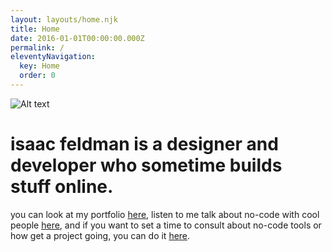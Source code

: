 ```yaml
---
layout: layouts/home.njk
title: Home
date: 2016-01-01T00:00:00.000Z
permalink: /
eleventyNavigation:
  key: Home
  order: 0
---
```




![Alt text](https://live.staticflickr.com/1445/24535662273_c80b7504e9_o.jpg)
# isaac feldman is a designer and developer who sometime builds stuff online.
you can look at my portfolio [here](https://isaaac.me), listen to me talk about no-code with cool people [here](https://open.spotify.com/show/1wdQScOURAKYvg2EViYo0h0), and if you want to set a time to consult about no-code tools or how get a project going, you can do it [here](https://tidycal.com/webmachines/consulting-no-code-call).

